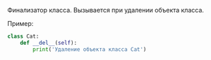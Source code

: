 Финализатор класса.
Вызывается при удалении объекта класса.

Пример:
```python
class Cat:
	def __del__(self):
		print('Удаление объекта класса Cat')
```